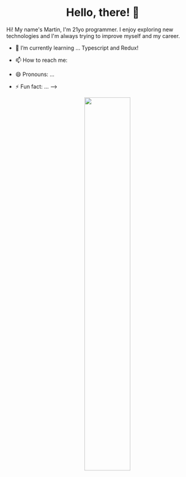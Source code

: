 <div align="center">
<h1 align="center"> Hello, there! 👋 </h1>
</div>

<p> Hi! My name's Martin, I'm 21yo programmer. I enjoy exploring new technologies and I'm always trying to improve myself and my career. </p>



- 🌱 I’m currently learning ... Typescript and Redux!
- 📫 How to reach me: 
- 😄 Pronouns: ...
- ⚡ Fun fact: ...
-->

  <p align='center' >
    <img height='50%' width='auto' src='https://github-readme-stats.vercel.app/api?username=martinvidela)](https://github.com/anuraghazra/github-readme-stats'>
  </p>
